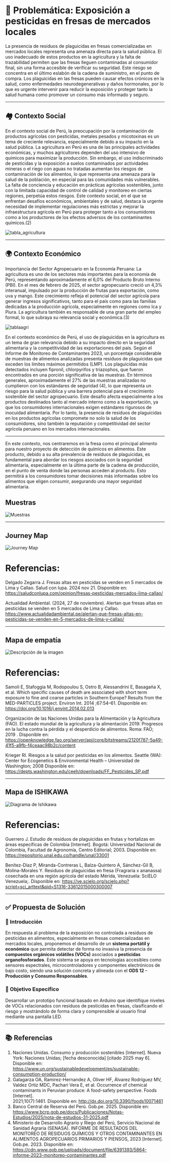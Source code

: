 # 🚨 Problemática: Exposición a pesticidas en fresas de mercados locales

La presencia de residuos de plaguicidas en fresas comercializadas en mercados locales representa una amenaza directa para la salud pública. El uso inadecuado de estos productos en la agricultura y la falta de trazabilidad permiten que las fresas lleguen contaminadas al consumidor final, sin una forma accesible de verificar su seguridad. Este riesgo se concentra en el último eslabón de la cadena de suministro, en el punto de compra. Los plaguicidas en las fresas pueden causar efectos crónicos en la salud, como enfermedades neurodegenerativas y daños hormonales, por lo que es urgente intervenir para reducir la exposición y proteger tanto la salud humana como promover un consumo más informado y seguro.

---
## 🏘️ Contexto Social

En el contexto social de Perú, la preocupación por la contaminación de productos agrícolas con pesticidas, metales pesados y micotoxinas es un tema de creciente relevancia, especialmente debido a su impacto en la salud pública. La agricultura en Perú es una de las principales actividades económicas, y muchos agricultores dependen del uso intensivo de químicos para maximizar la producción. Sin embargo, el uso indiscriminado de pesticidas y la exposición a suelos contaminados por actividades mineras o el riego con aguas no tratadas aumentan los riesgos de contaminación de los alimentos, lo que representa una amenaza para la salud de la población, en especial para las comunidades más vulnerables. La falta de conciencia y educación en prácticas agrícolas sostenibles, junto con la limitada capacidad de control de calidad y monitoreo en ciertas regiones, perpetúa estos riesgos. Este contexto social, en el que se enfrentan desafíos económicos, ambientales y de salud, destaca la urgente necesidad de implementar regulaciones más estrictas y mejorar la infraestructura agrícola en Perú para proteger tanto a los consumidores como a los productores de los efectos adversos de los contaminantes químicos.(2)

![tabla_agricultura](../imagenes/readme-def-problema/contextosocial.jpeg)

---

## 🌍 Contexto Económico

Importancia del Sector Agropecuario en la Economía Peruana:
La agricultura es uno de los sectores más importantes para la economía de Perú, representando aproximadamente el 6,0% del Producto Bruto Interno (PBI). En el mes de febrero de 2025, el sector agropecuario creció un 4,3% interanual, impulsado por la producción de frutas para exportación, como uva y mango. Este crecimiento refleja el potencial del sector agrícola para generar ingresos significativos, tanto para el país como para las familias dedicadas a la producción agrícola, especialmente en regiones como Ica y Piura. La agricultura también es responsable de una gran parte del empleo formal, lo que subraya su relevancia social y económica.(3)

![tablaagri](../imagenes/readme-def-problema/tabla_agricultura.jpeg)

En el contexto económico de Perú, el uso de plaguicidas en la agricultura es un tema de gran relevancia debido a su impacto directo en la seguridad alimentaria y la competitividad de las exportaciones del país. Según el Informe de Monitoreo de Contaminantes 2023, un porcentaje considerable de muestras de alimentos analizadas presenta residuos de plaguicidas que exceden los límites máximos permitidos (LMP). Los plaguicidas más detectados incluyen fipronil, chlorpyrifos y triazophos, que fueron encontrados en una porción significativa de las muestras. En términos generales, aproximadamente el 27% de las muestras analizadas no cumplieron con los estándares de seguridad (4), lo que representa un riesgo para la salud pública y una barrera potencial para el crecimiento sostenible del sector agropecuario. Este desafío afecta especialmente a los productos destinados tanto al mercado interno como a la exportación, ya que los consumidores internacionales exigen estándares rigurosos de inocuidad alimentaria. Por lo tanto, la presencia de residuos de plaguicidas en los productos agrícolas compromete no solo la salud de los consumidores, sino también la reputación y competitividad del sector agrícola peruano en los mercados internacionales.

---

En este contexto, nos centraremos en la fresa como el principal alimento para nuestro proyecto de detección de químicos en alimentos. Este producto, debido a su alta prevalencia de residuos de plaguicidas, es fundamental para abordar los riesgos asociados con la seguridad alimentaria, especialmente en la última parte de la cadena de producción, en el punto de venta donde las personas acceden al producto. Esto permitirá a los consumidores tomar decisiones más informadas sobre los alimentos que eligen consumir, asegurando una mayor seguridad alimentaria.



## Muestras  
![Muestras](../imagenes/readme-def-problema/Muestras.jpg)

---
## Journey Map  
![Journey Map](../imagenes/readme-def-problema/JourneyMap.jpg)
# Referencias:
Delgado Zegarra J. Fresas altas en pesticidas se venden en 5 mercados de Lima y Callao. Salud con lupa. 2024 nov 21. Disponible en: https://saludconlupa.com/opinion/fresas-pesticidas-mercados-lima-callao/

Actualidad Ambiental. (2024, 27 de noviembre). Alertan que fresas altas en pesticidas se venden en 5 mercados de Lima y Callao. https://www.actualidadambiental.pe/alertan-que-fresas-altas-en-pesticidas-se-venden-en-5-mercados-de-lima-y-callao/ 

---
## Mapa de empatía  
![Descripción de la imagen](../imagenes/readme-def-problema/Empatia1.png)
# Referencias:
Samoli E, Stafoggia M, Rodopoulou S, Ostro B, Alessandrini E, Basagaña X, et al. Which specific causes of death are associated with short term exposure to fine and coarse particles in Southern Europe? Results from the MED-PARTICLES project. Environ Int. 2014 ;67:54–61. Disponible en: https://doi.org/10.1016/j.envint.2014.02.013

Organización de las Naciones Unidas para la Alimentación y la Agricultura (FAO). El estado mundial de la agricultura y la alimentación 2019: Progresos en la lucha contra la pérdida y el desperdicio de alimentos. Roma: FAO; 2019 . Disponible en: https://openknowledge.fao.org/server/api/core/bitstreams/2120f787-5a49-41f5-a9fb-f4ceaac98b2c/content

Krieger RI. Riesgos a la salud por pesticidas en los alimentos. Seattle (WA): Center for Ecogenetics & Environmental Health – Universidad de Washington; 2008  Disponible en: https://depts.washington.edu/ceeh/downloads/FF_Pesticides_SP.pdf


---
## Mapa de ISHIKAWA 
![Diagrama de Ishikawa](../imagenes/readme-def-problema/ishikawa.jpg)

# Referencias:
Guerrero J. Estudio de residuos de plaguicidas en frutas y hortalizas en áreas específicas de Colombia [Internet]. Bogotá: Universidad Nacional de Colombia, Facultad de Agronomía, Centro Editorial; 2003. Disponible en: https://repositorio.unal.edu.co/handle/unal/33001

Benítez-Díaz P, Miranda-Contreras L, Balza-Quintero A, Sánchez-Gil B, Molina-Morales Y. Residuos de plaguicidas en fresa (Fragraria x ananassa) cosechada en una región agrícola del estado Mérida, Venezuela: SciELO Venezuela;. Disponible en: https://ve.scielo.org/scielo.php?script=sci_arttext&pid=S1316-33612015000300007


---

## ✅ Propuesta de Solución

### 🧠 Introducción
En respuesta al problema de la exposición no controlada a residuos de pesticidas en alimentos, especialmente en fresas comercializadas en mercados locales, proponemos el desarrollo de un **sistema portátil y económico** que permita detectar de forma no invasiva la presencia de **compuestos orgánicos volátiles (VOCs)** asociados a **pesticidas organofosforados**. Este sistema se apoya en tecnologías accesibles como sensores espectrales, microcontroladores y componentes electrónicos de bajo costo, siendo una solución concreta y alineada con el **ODS 12 - Producción y Consumo Responsables**.



### 🎯 Objetivo Específico
Desarrollar un prototipo funcional basado en Arduino que identifique niveles de VOCs relacionados con residuos de pesticidas en fresas, clasificando el riesgo y mostrándolo de forma clara y comprensible al usuario final mediante una pantalla LED.

---
## 📚 Referencias 

1. Naciones Unidas. Consumo y producción sostenibles [Internet]. Nueva York: Naciones Unidas; [fecha desconocida] [citado 2025 may 6].
    Disponible en: https://www.un.org/sustainabledevelopment/es/sustainable-consumption-production/
2. Galagarza OA, Ramirez-Hernandez A, Oliver HF, Álvarez Rodríguez MV, Valdez Ortiz MDC, Pachari Vera E, et al. Occurrence of chemical contaminants in Peruvian produce: A food-safety perspective. Foods [Internet].   
   2021;10(7):1461. Disponible en: http://dx.doi.org/10.3390/foods10071461
3. Banco Central de Reserva del Perú. Gob.pe. 2025. Disponible en: https://www.bcrp.gob.pe/docs/Publicaciones/Notas-Estudios/2025/nota-de-estudios-31-2025.pdf 
4. Ministerio de Desarrollo Agrario y Riego del Perú, Servicio Nacional de Sanidad Agraria (SENASA). INFORME DE RESULTADOS DEL MONITOREO DE RESIDUOS QUÍMICOS Y OTROS CONTAMINANTES EN ALIMENTOS AGROPECUARIOS PRIMARIOS Y 
   PIENSOS, 2023 [Internet]. Gob.pe. 2023. Disponible en: https://cdn.www.gob.pe/uploads/document/file/6391393/5864-informe-2023-monitoreo-contaminantes.pdf
   

